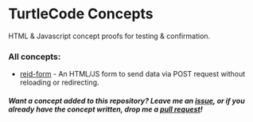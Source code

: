 # TurtleCode Concepts
HTML & Javascript concept proofs for testing & confirmation.

### All concepts:
- [reid-form](https://turtlecode84.github.io/concepts/reid-form) - An HTML/JS form to send data via POST request without reloading or redirecting.

##### Want a concept added to this repository? Leave me an [issue](https://github.com/TurtleCode84/concepts/issues), or if you already have the concept written, drop me a [pull request](https://github.com/TurtleCode84/concepts/pulls)!
